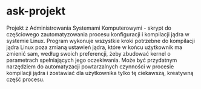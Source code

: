 # ask-projekt

Projekt z Administrowania Systemami Komputerowymi - skrypt do częściowego zautomatyzowania procesu konfiguracji i kompilacji jądra w systemie Linux. Program wykonuje wszystkie kroki potrzebne do kompilacji jądra Linux poza zmianą ustawień jądra, które w końcu użytkownik ma zmienić sam, według swoich preferencji, żeby zbudować kernel o parametrach spełniających jego oczekiwania. Może być przydatnym narzędziem do automatyzacji powtarzalnych czynności w procesie kompilacji jądra i zostawiać dla użytkownika tylko tę ciekawszą, kreatywną część procesu.